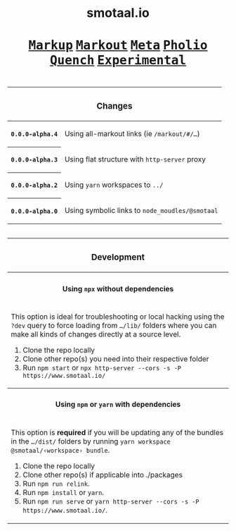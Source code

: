 <div align=center>

# smotaal.io

<h1>

**[<kbd>Markup</kbd>](/markup/README)**
**[<kbd>Markout</kbd>](/markout/README)**
**[<kbd>Meta</kbd>](/meta/README)**
**[<kbd>Pholio</kbd>](/pholio/)**
**[<kbd>Quench</kbd>](/quench/)**
**[<kbd>Experimental</kbd>](/experimental/ 'Live on the edge!')**

</h1>

<div align=center style="display: grid">

<table>

<thead><tr><th colspan=2>

### Changes

<tbody>

<tr><th><code>0.0.0-alpha.4</code><td>

Using all-markout links (ie `/markout/#/…`)

<tr><th><code>0.0.0-alpha.3</code><td>

Using flat structure with `http-server` proxy

<tr><th><code>0.0.0-alpha.2</code><td>

Using `yarn` workspaces to `../`

<tr><th><code>0.0.0-alpha.0</code><td>

Using symbolic links to `node_moudles/@smotaal`

</table>

<table>
<thead><tr><th>

### Development

<tbody><tr><th>

#### Using `npx` without dependencies

<tr><td>

This option is ideal for troubleshooting or local hacking using the `?dev` query to force loading from `…/lib/` folders where you can make all kinds of changes directly at a source level.

1. Clone the repo locally
2. Clone other repo(s) you need into their respective folder
3. Run `npm start` or `npx http-server --cors -s -P https://www.smotaal.io/`

<tbody><tr><th>

#### Using `npm` or `yarn` with dependencies

<tr><td>

This option is **required** if you will be updating any of the bundles in the `…/dist/` folders by running `yarn workspace @smotaal/‹workspace› bundle`.

1. Clone the repo locally
2. Clone other repo(s) if applicable into ./packages
3. Run `npm run relink`.
4. Run `npm install` or `yarn`.
5. Run `npm run serve` or `yarn http-server --cors -s -P https://www.smotaal.io/`.

</table>

</div>

</div>
